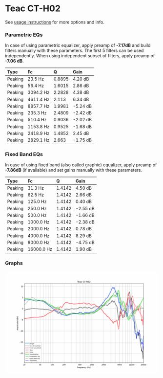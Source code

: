 # Teac CT-H02
See [usage instructions](https://github.com/jaakkopasanen/AutoEq#usage) for more options and info.

### Parametric EQs
In case of using parametric equalizer, apply preamp of **-7.17dB** and build filters manually
with these parameters. The first 5 filters can be used independently.
When using independent subset of filters, apply preamp of **-7.06 dB**.

| Type    | Fc        |      Q | Gain     |
|:--------|:----------|:-------|:---------|
| Peaking | 23.5 Hz   | 0.8895 | 4.20 dB  |
| Peaking | 56.4 Hz   | 1.6015 | 2.86 dB  |
| Peaking | 3094.2 Hz | 2.2828 | 4.38 dB  |
| Peaking | 4611.4 Hz | 2.113  | 6.34 dB  |
| Peaking | 8857.7 Hz | 1.9981 | -5.24 dB |
| Peaking | 235.3 Hz  | 2.4809 | -2.42 dB |
| Peaking | 510.4 Hz  | 0.9036 | -2.02 dB |
| Peaking | 1153.8 Hz | 0.9525 | -1.68 dB |
| Peaking | 2418.9 Hz | 1.4852 | 2.45 dB  |
| Peaking | 2829.1 Hz | 2.663  | -1.75 dB |

### Fixed Band EQs
In case of using fixed band (also called graphic) equalizer, apply preamp of **-7.86dB**
(if available) and set gains manually with these parameters.

| Type    | Fc         |      Q | Gain     |
|:--------|:-----------|:-------|:---------|
| Peaking | 31.3 Hz    | 1.4142 | 4.50 dB  |
| Peaking | 62.5 Hz    | 1.4142 | 2.66 dB  |
| Peaking | 125.0 Hz   | 1.4142 | 0.40 dB  |
| Peaking | 250.0 Hz   | 1.4142 | -2.55 dB |
| Peaking | 500.0 Hz   | 1.4142 | -1.66 dB |
| Peaking | 1000.0 Hz  | 1.4142 | -2.38 dB |
| Peaking | 2000.0 Hz  | 1.4142 | 0.78 dB  |
| Peaking | 4000.0 Hz  | 1.4142 | 8.29 dB  |
| Peaking | 8000.0 Hz  | 1.4142 | -4.75 dB |
| Peaking | 16000.0 Hz | 1.4142 | 1.90 dB  |

### Graphs
![](./Teac%20CT-H02.png)